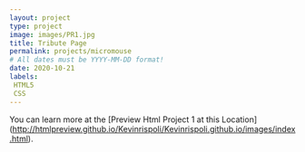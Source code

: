 ```yaml
---
layout: project
type: project
image: images/PR1.jpg
title: Tribute Page 
permalink: projects/micromouse
# All dates must be YYYY-MM-DD format!
date: 2020-10-21
labels:
 HTML5
 CSS
---
```


You can learn more at the [Preview Html Project 1 at this Location] (http://htmlpreview.github.io/Kevinrispoli/Kevinrispoli.github.io/images/index.html).



